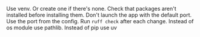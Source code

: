 Use venv. Or create one if there's none.
Check that packages aren't installed before installing them.
Don't launch the app with the default port. Use the port from the config.
Run `ruff check` after each change.
Instead of os module use pathlib.
Instead of pip use uv
